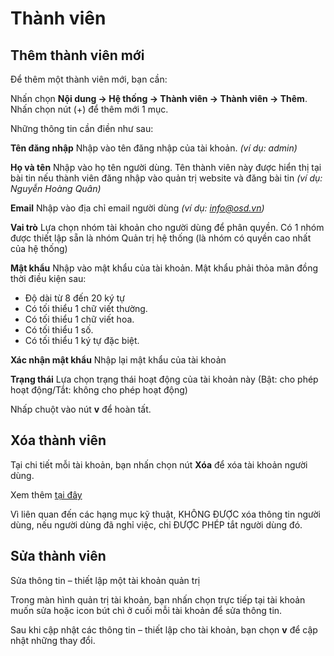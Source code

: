 # Thành viên

## Thêm thành viên mới
Để thêm một thành viên mới, bạn cần:

Nhấn chọn **Nội dung -> Hệ thống -> Thành viên -> Thành viên -> Thêm**. Nhấn chọn nút (+) để thêm mới 1 mục.

Những thông tin cần điền như sau:

**Tên đăng nhập**
Nhập vào tên đăng nhập của tài khoản. _(ví dụ: admin)_

**Họ và tên**
Nhập vào họ tên người dùng. Tên thành viên này được hiển thị tại bài tin nếu thành viên đăng nhập vào quản trị website và đăng bài tin  _(ví dụ: Nguyễn Hoàng Quân)_

**Email**
Nhập vào địa chỉ email người dùng _(ví dụ: info@osd.vn)_

**Vai trò**
Lựa chọn nhóm tài khoản cho người dùng để phân quyền. Có 1 nhóm được thiết lập sẵn là nhóm Quản trị hệ thống (là nhóm có quyền cao nhất của hệ thống)

**Mật khẩu**
Nhập vào mật khẩu của tài khoản.
Mật khẩu phải thỏa mãn đồng thời điều kiện sau:
- Độ dài từ 8 đến 20 ký tự
- Có tối thiểu 1 chữ viết thường.
- Có tối thiểu 1 chữ viết hoa.
- Có tối thiểu 1 số.
- Có tối thiểu 1 ký tự đặc biệt.

**Xác nhận mật khẩu**
Nhập lại mật khẩu của tài khoản

**Trạng thái**
Lựa chọn trạng thái hoạt động của tài khoản này (Bật: cho phép hoạt động/Tắt: không cho phép hoạt động)

Nhấp chuột vào nút **v** để hoàn tất.

## Xóa thành viên

Tại chi tiết mỗi tài khoản, bạn nhấn chọn nút **Xóa** để xóa tài khoản người dùng.

Xem thêm [tại đây](https://mkmate.osd.vn/docs/common/logic#x%C3%B3a-c%C3%A1c-m%E1%BB%A5c-c%C3%A1c-th%C3%A0nh-ph%E1%BA%A7n-th%C3%B4ng-tin)

Vì liên quan đến các hạng mục kỹ thuật, KHÔNG ĐƯỢC xóa thông tin người dùng, nếu người dùng đã nghỉ việc, chỉ ĐƯỢC PHÉP tắt người dùng đó.

## Sửa thành viên

Sửa thông tin – thiết lập một tài khoản quản trị

Trong màn hình quản trị tài khoản, bạn nhấn chọn trực tiếp tại tài khoản muốn sửa hoặc icon bút chì ở cuối mỗi tài khoản để sửa thông tin.

Sau khi cập nhật các thông tin – thiết lập cho tài khoản, bạn chọn **v** để cập nhật những thay đổi.
